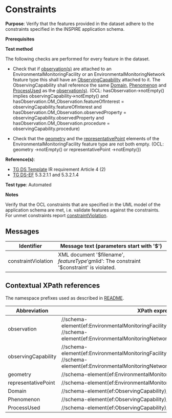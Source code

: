 # Constraints

**Purpose**: Verify that the features provided in the dataset adhere to the constraints specified in the INSPIRE application schema.

**Prerequisites**

**Test method**

The following checks are performed for every feature in the dataset.

* Check that if [observation(s)](#observation) are attached to an EnvironmentalMonitoringFacility or an EnvironmentalMonitoringNetwork feature type this shall have an [ObservingCapability](#observingCapability) attached to it. The ObservingCapability shall reference the same [Domain](#Domain), [Phenomenon](#Phenomenon) and [ProcessUsed](#ProcessUsed) as the [observation(s)](#observation). (OCL: hasObservation->notEmpty() implies observingCapability->notEmpty() and hasObservation.OM_Observation.featureOfInterest = observingCapability.featureOfInterest and hasObservation.OM_Observation.observedProperty = observingCapability.observedProperty and hasObservation.OM_Observation.procedure = observingCapability.procedure)

* Check that the [geometry](#geometry) and the [representativePoint](#representativePoint) elements of the EnvironmentalMonitoringFacility feature type are not both empty. (OCL: geometry ->notEmpty() or representativePoint ->notEmpty())


**Reference(s)**: 

* [TG DS Template](./README.md#ref_TG_DS_tmpl) IR requirement Article 4 (2)
* [TG DS-EF](./README.md#ref_TG_DS_EF) 5.3.2.1.1 and 5.3.2.1.4

**Test type**: Automated

**Notes** 

Verify that the OCL constraints that are specified in the UML model of the application schema are met, i.e. validate features against the constraints. For unmet constraints report [constraintViolation](#constraintViolation).

## Messages

Identifier  |  Message text (parameters start with '$')
---------------------------------------------------------- | -------------------------------------------------------------------------
constraintViolation <a name="constraintViolation"/>  |  XML document '$filename', $featureType '$gmlid': The constraint '$constraint' is violated.

## Contextual XPath references

The namespace prefixes used as described in [README](./README.md#namespaces).

Abbreviation                                               |  XPath expression                     |Multiplicity       |Voidable
---------------------------------------------------------- | ------------------------------------- | ------------------|----------
observation <a name ="observation"></a>	| //schema-element(ef:EnvironmentalMonitoringFacility)/ef:hasObservation/@xlink:href <br> //schema-element(ef:EnvironmentalMonitoringNetwork)/ef:hasObservation/@xlink:href| 0..\* | Yes
observingCapability <a name ="observingCapability"></a>	| //schema-element(ef:EnvironmentalMonitoringFacility)/ef:observingCapability/@xlink:href <br> //schema-element(ef:EnvironmentalMonitoringNetwork)/ef:observingCapability/@xlink:href | 0..\* | Yes
geometry <a name="geometry"></a> | //schema-element(ef:EnvironmentalMonitoringFacility)/ef:geometry|0..1 |No
representativePoint <a name="representativePoint"></a> | //schema-element(ef:EnvironmentalMonitoringFacility)/ef:representativePoint|0..1 |Yes
Domain <a name ="Domain"></a>	| //schema-element(ef:ObservingCapability)/ef:featureOfInterest/@xlink:href | 0..1 | Yes
Phenomenon <a name ="Phenomenon"></a>	| //schema-element(ef:ObservingCapability)/ef:observedProperty/@xlink:href | 1 | No
ProcessUsed <a name ="ProcessUsed"></a>	| //schema-element(ef:ObservingCapability)/ef:procedure/@xlink:href | 1 | No

